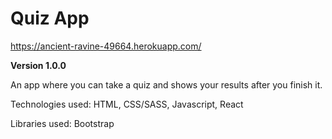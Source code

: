 # Quiz App
https://ancient-ravine-49664.herokuapp.com/

**Version 1.0.0**

An app where you can take a quiz and shows your results after you finish it.

Technologies used: HTML, CSS/SASS, Javascript, React

Libraries used: Bootstrap
